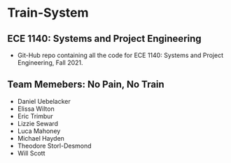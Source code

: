 # Train-System
## ECE 1140: Systems and Project Engineering
 - Git-Hub repo containing all the code for ECE 1140: Systems and Project Engineering,    Fall 2021.

## Team Memebers: No Pain, No Train
- Daniel Uebelacker	
- Elissa Wilton
- Eric Trimbur	
- Lizzie Seward	
- Luca Mahoney
- Michael Hayden
- Theodore Storl-Desmond
- Will Scott